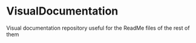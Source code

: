 # VisualDocumentation
Visual documentation repository useful for the ReadMe files of the rest of them
